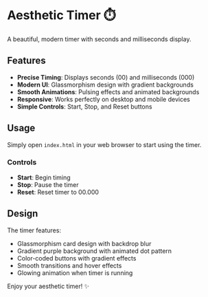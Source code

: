 # Aesthetic Timer ⏱️

A beautiful, modern timer with seconds and milliseconds display.

## Features

- **Precise Timing**: Displays seconds (00) and milliseconds (000)
- **Modern UI**: Glassmorphism design with gradient backgrounds
- **Smooth Animations**: Pulsing effects and animated backgrounds
- **Responsive**: Works perfectly on desktop and mobile devices
- **Simple Controls**: Start, Stop, and Reset buttons

## Usage

Simply open `index.html` in your web browser to start using the timer.

### Controls

- **Start**: Begin timing
- **Stop**: Pause the timer
- **Reset**: Reset timer to 00.000

## Design

The timer features:
- Glassmorphism card design with backdrop blur
- Gradient purple background with animated dot pattern
- Color-coded buttons with gradient effects
- Smooth transitions and hover effects
- Glowing animation when timer is running

Enjoy your aesthetic timer! ✨

